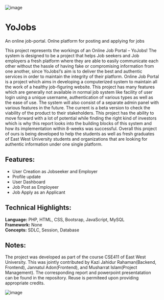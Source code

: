 ![image](https://github.com/KaziJahidurRahaman/yojobs/assets/109986838/ba2d1b1a-5132-4196-9e99-d3d9170ffc06)
<h1>YoJobs</h1>
<p>An online job-portal. Onlne platform for posting and applying for jobs</p>
<p>This project represents the workings of an Online Job Portal – YoJobs! The system is designed to be a project that helps Job seekers and Job employers a fresh platform where they are able to easily communicate each other without the hassle of having fake or compromising information from one another, since YoJobs!’s aim is to deliver the best and authentic services in order to maintain the integrity of their platform.
Online Job Portal is a project which aims in developing a computerized system to maintain all the work of a healthy job-figuring website. This project has many features which are generally not available in normal job system like facility of user login using a unique username, authentication of various types as well as the ease of use. The system will also consist of a separate admin panel with various features in the future. The current is a beta version to check the viability of the product to their stakeholders.
This project has the ability to move forward with a lot of potential while finding the right kind of investors which is why this report looks into the building blocks of this system and how its implementation within 8-weeks was successful. Overall this project of ours is being developed to help the students as well as fresh graduates of East West University students and organizations that are looking for authentic information under one single platform. 
</p>
<h2>Features:</h2>
<p> <ul>
  <li>User Creation as Jobseeker and Employer</li>
  <li>Profile update</li>
  <li>User Dashboard</li>
  <li>Job Post as Employeer</li>
  <li>Job Apply as an Applicant</li>
</ul>  
 </p>

<h2>Technical Highlights:</h2>
<p>
  <b>Language:</b> PHP, HTML, CSS, Bootsrap, JavaScript, MySQL<br>
  <b>Framework:</b> None<br>
  <b>Concepts:</b> SDLC, Session, Database<br>
</p>

<h2>Notes:</h2>
<p>
  The project was developed as part of the course CSE411 of East West University. This was jointly contributed by Kazi Jahidur Rahaman(Backend, Frontend), Jannatul Adon(Frontend), and Musharrat Islam(Project Management). The corresponding report and powerpoint presentatation can be found in the repository. Reuse is permiteed upon providing appropriate credits.   
</p>

![image](https://github.com/KaziJahidurRahaman/yojobs/assets/109986838/0874f003-d47b-4241-a706-17d409bd7f04)


